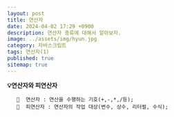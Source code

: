 ```yaml
---
layout: post
title: 연산자
date: 2024-04-02 17:29 +0900
description: 연산자 종류에 대해서 알아보자.
image: ../assets/img/hyun.jpg
category: 자바스크립트
tags: 연산자(1)
published: true
sitemap: true
---
```



  **💡연산자와 피연산자** 

````
   🔎  연산자 : 연산을 수행하는 기호(+,-,*,/등);
   🔎  피연산자 : 연산자의 작업 대상(변수, 상수, 리터럴, 수식);
````